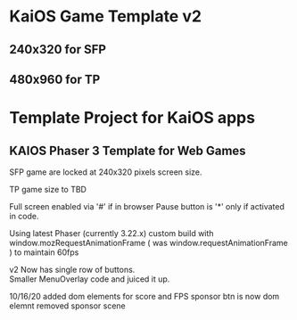 # KaiOS Game Template v2
## 240x320 for SFP
## 480x960 for TP
# Template Project for KaiOS apps
## KAIOS Phaser 3 Template for Web Games


SFP game are locked at 240x320 pixels screen size.

TP game size to TBD

Full screen enabled via '#' if in browser
Pause button is '*' only if activated in code.

Using latest Phaser (currently 3.22.x) custom build with window.mozRequestAnimationFrame ( was window.requestAnimationFrame ) to maintain 60fps

v2 Now has single row of buttons.  
Smaller MenuOverlay code and juiced it up.

10/16/20
added dom elements for score and FPS
sponsor btn is now dom elemnt
removed sponsor scene

